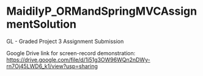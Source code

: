 # MaidilyP_ORMandSpringMVCAssignmentSolution
GL - Graded Project 3 Assignment Submission

Google Drive link for screen-record demonstration:
https://drive.google.com/file/d/1i51g3OW96WQn2nDWy-rn7Oj45LWD6_k1/view?usp=sharing
